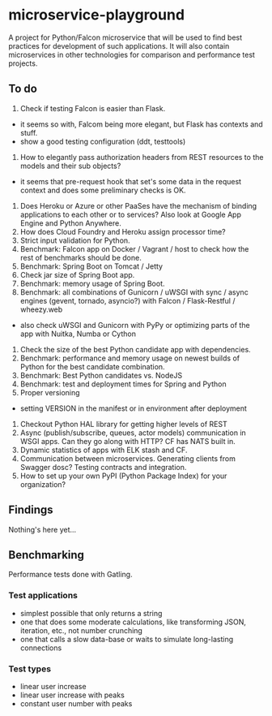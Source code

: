 microservice-playground
=======================
A project for Python/Falcon microservice that will be used to find best practices for development of such applications.
It will also contain microservices in other technologies for comparison and performance test projects.

## To do
1. Check if testing Falcon is easier than Flask.
 * it seems so with, Falcom being more elegant, but Flask has contexts and stuff.
 * show a good testing configuration (ddt, testtools)
1. How to elegantly pass authorization headers from REST resources to the models and their sub objects?
 * it seems that pre-request hook that set's some data in the request context and does some preliminary checks is OK.
1. Does Heroku or Azure or other PaaSes have the mechanism of binding applications to each other or to services? Also look at Google App Engine and Python Anywhere.
1. How does Cloud Foundry and Heroku assign processor time?
1. Strict input validation for Python.
1. Benchmark: Falcon app on Docker / Vagrant / host to check how the rest of benchmarks should be done.
1. Benchmark: Spring Boot on Tomcat / Jetty
1. Check jar size of Spring Boot app.
1. Benchmark: memory usage of Spring Boot.
1. Benchmark: all combinations of Gunicorn / uWSGI with sync / async engines (gevent, tornado, asyncio?) with Falcon / Flask-Restful / wheezy.web
 * also check uWSGI and Gunicorn with PyPy or optimizing parts of the app with Nuitka, Numba or Cython
1. Check the size of the best Python candidate app with dependencies.
1. Benchmark: performance and memory usage on newest builds of Python for the best candidate combination.
1. Benchmark: Best Python candidates vs. NodeJS
1. Benchmark: test and deployment times for Spring and Python
1. Proper versioning
 * setting VERSION in the manifest or in environment after deployment
1. Checkout Python HAL library for getting higher levels of REST
1. Async (publish/subscribe, queues, actor models) communication in WSGI apps. Can they go along with HTTP? CF has NATS built in.
1. Dynamic statistics of apps with ELK stash and CF.
1. Communication between microservices. Generating clients from Swagger dosc? Testing contracts and integration.
1. How to set up your own PyPI (Python Package Index) for your organization?

## Findings
Nothing's here yet...

## Benchmarking
Performance tests done with Gatling.

### Test applications
* simplest possible that only returns a string
* one that does some moderate calculations, like transforming JSON, iteration, etc., not number crunching
* one that calls a slow data-base or waits to simulate long-lasting connections

### Test types
* linear user increase
* linear user increase with peaks
* constant user number with peaks

